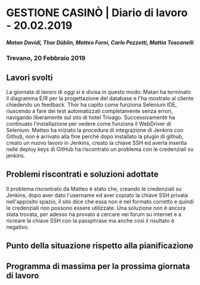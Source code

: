 # GESTIONE CASINÒ | Diario di lavoro - 20.02.2019
##### Matan Davidi, Thor Düblin, Matteo Forni, Carlo Pezzotti, Mattia Toscanelli
### Trevano, 20 Febbraio 2019

## Lavori svolti
La giornata di lavoro di oggi si è divisa in questo modo:
Matan ha terminato il diagramma E/R per la progettazione del database e l'ha mostrato al cliente chiedendo un feedback.
Thor ha capito come funziona Selenium IDE, riuscendo a fare dei test automatizzati completamente senza errori, navigando liberamente sul sito di hotel Trivago.
Successivamente ha continuato l'installazione per vedere come funziona il WebDriver di Selenium.
Matteo ha iniziato la procedura di integrazione di Jenkins con Github, non è arrivato alla fine perché dopo installato la plugin di github, creato un nuovo lavoro in Jenkins, creato la chiave SSH ed averla inserita nelle deploy keys di GitHub ha riscontrato un problema con le credenziali su jenkins.

##  Problemi riscontrati e soluzioni adottate
Il problema riscontrato da Matteo è stato che, creando le credenziali su Jenkins, dopo aver dato l'username ed aver copiato la chiave SSH privata nell'apposito spazio, il sito dice che essa non è nel formato corretto e quindi le credenziali non possono essere utilizzate. Una soluzione non è ancora stata trovata, per adesso ha provato a cercare nei forum su internet e a ricreare la chiave SSH con la passphrase ma anche così il risultato è negativo.

##  Punto della situazione rispetto alla pianificazione


## Programma di massima per la prossima giornata di lavoro
